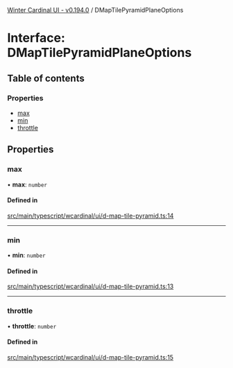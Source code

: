 [Winter Cardinal UI - v0.194.0](../index.md) / DMapTilePyramidPlaneOptions

# Interface: DMapTilePyramidPlaneOptions

## Table of contents

### Properties

- [max](DMapTilePyramidPlaneOptions.md#max)
- [min](DMapTilePyramidPlaneOptions.md#min)
- [throttle](DMapTilePyramidPlaneOptions.md#throttle)

## Properties

### max

• **max**: `number`

#### Defined in

[src/main/typescript/wcardinal/ui/d-map-tile-pyramid.ts:14](https://github.com/winter-cardinal/winter-cardinal-ui/blob/v0.194.0/src/main/typescript/wcardinal/ui/d-map-tile-pyramid.ts#L14)

___

### min

• **min**: `number`

#### Defined in

[src/main/typescript/wcardinal/ui/d-map-tile-pyramid.ts:13](https://github.com/winter-cardinal/winter-cardinal-ui/blob/v0.194.0/src/main/typescript/wcardinal/ui/d-map-tile-pyramid.ts#L13)

___

### throttle

• **throttle**: `number`

#### Defined in

[src/main/typescript/wcardinal/ui/d-map-tile-pyramid.ts:15](https://github.com/winter-cardinal/winter-cardinal-ui/blob/v0.194.0/src/main/typescript/wcardinal/ui/d-map-tile-pyramid.ts#L15)
